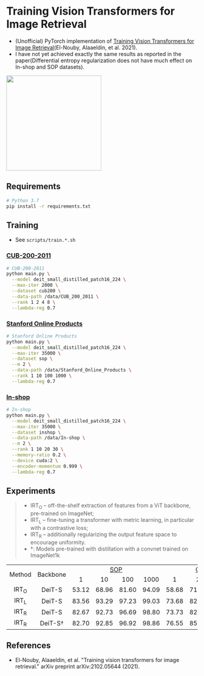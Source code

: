 # Training Vision Transformers for Image Retrieval
 
- (Unofficial) PyTorch implementation of [Training Vision Transformers for Image Retrieval](https://arxiv.org/abs/2102.05644)(El-Nouby, Alaaeldin, et al. 2021).
- I have not yet achieved exactly the same results as reported in the paper(Differential entropy regularization does not have much effect on In-shop and SOP datasets).

<img src="assets/img.png" height="250px">

## Requirements

```bash
# Python 3.7
pip install -r requirements.txt
```

## Training

- See `scripts/train.*.sh`  


### [CUB-200-2011](http://www.vision.caltech.edu/datasets/cub_200_2011/)
```bash
# CUB-200-2011
python main.py \
  --model deit_small_distilled_patch16_224 \
  --max-iter 2000 \
  --dataset cub200 \
  --data-path /data/CUB_200_2011 \
  --rank 1 2 4 8 \
  --lambda-reg 0.7
```

### [Stanford Online Products](https://cvgl.stanford.edu/projects/lifted_struct/)

```bash
# Stanford Online Products
python main.py \
  --model deit_small_distilled_patch16_224 \
  --max-iter 35000 \
  --dataset sop \
  --m 2 \
  --data-path /data/Stanford_Online_Products \
  --rank 1 10 100 1000 \
  --lambda-reg 0.7
```

### [In-shop](https://mmlab.ie.cuhk.edu.hk/projects/DeepFashion/InShopRetrieval.html)

```bash
# In-shop
python main.py \
  --model deit_small_distilled_patch16_224 \
  --max-iter 35000 \
  --dataset inshop \
  --data-path /data/In-shop \
  --m 2 \
  --rank 1 10 20 30 \
  --memory-ratio 0.2 \
  --device cuda:2 \
  --encoder-momentum 0.999 \
  --lambda-reg 0.7
```

## Experiments

> - IRT<sub>O</sub> – off-the-shelf extraction of features from a ViT backbone, pre-trained on ImageNet;
> - IRT<sub>L</sub> – fine-tuning a transformer with metric learning, in particular with a contrastive loss;
> - IRT<sub>R</sub> – additionally regularizing the output feature space to encourage uniformity.
> - †: Models pre-trained with distillation with a convnet trained on ImageNet1k

<table style="text-align: center">
 <tr>
  <td rowspan="2">Method</td>
  <td rowspan="2">Backbone</td>
  <td colspan="4"><a href="https://cvgl.stanford.edu/projects/lifted_struct/">SOP</a></td>
  <td colspan="4"><a href="http://www.vision.caltech.edu/datasets/cub_200_2011/">CUB-200</a></td>
  <td colspan="4"><a href="https://mmlab.ie.cuhk.edu.hk/projects/DeepFashion/InShopRetrieval.html">In-Shop</a></td>
 </tr>
 <tr>
  <td>1</td>
  <td>10</td>
  <td>100</td>
  <td>1000</td>
  <td>1</td>
  <td>2</td>
  <td>4</td>
  <td>8</td>
  <td>1</td>
  <td>10</td>
  <td>20</td>
  <td>30</td>
 </tr>
 <tr>
  <td>IRT<sub>O</sub></td>
  <td>DeiT-S</td>
  <td>53.12</td>
  <td>68.96</td>
  <td>81.60</td>
  <td>94.09</td>
  <td>58.68</td>
  <td>71.30</td>
  <td>80.96</td>
  <td>88.18</td>
  <td>31.28</td>
  <td>57.03</td>
  <td>64.20</td>
  <td>68.28</td>
 </tr>
 <tr>
  <td>IRT<sub>L</sub></td>
  <td>DeiT-S</td>
  <td>83.56</td>
  <td>93.29</td>
  <td>97.23</td>
  <td>99.03</td>
  <td>73.68</td>
  <td>82.58</td>
  <td>88.77</td>
  <td>92.71</td>
  <td>93.09</td>
  <td>98.28</td>
  <td>98.74</td>
  <td>99.02</td>
 </tr>
 <tr>
  <td>IRT<sub>R</sub></td>
  <td>DeiT-S</td>
  <td>82.67</td>
  <td>92.73</td>
  <td>96.69</td>
  <td>98.80</td>
  <td>73.73</td>
  <td>82.91</td>
  <td>89.30</td>
  <td>93.35</td>
  <td>90.47</td>
  <td>97.97</td>
  <td>98.61</td>
  <td>98.92</td>
 </tr>
 <tr>
  <td>IRT<sub>R</sub></td>
  <td>DeiT-S†</td>
  <td>82.70</td>
  <td>92.85</td>
  <td>96.92</td>
  <td>98.86</td>
  <td>76.55</td>
  <td>85.26</td>
  <td>90.92</td>
  <td>94.65</td>
  <td>90.66</td>
  <td>98.16</td>
  <td>98.68</td>
  <td>98.99</td>
 </tr>
</table>

## References

- El-Nouby, Alaaeldin, et al. "Training vision transformers for image retrieval." arXiv preprint arXiv:2102.05644 (2021).
